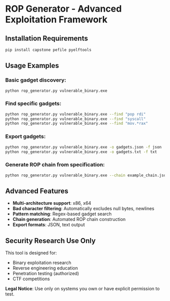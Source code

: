 # ROP Generator - Advanced Exploitation Framework

## Installation Requirements

```bash
pip install capstone pefile pyelftools
```

## Usage Examples

### Basic gadget discovery:
```bash
python rop_generator.py vulnerable_binary.exe
```

### Find specific gadgets:
```bash
python rop_generator.py vulnerable_binary.exe --find "pop rdi"
python rop_generator.py vulnerable_binary.exe --find "syscall"
python rop_generator.py vulnerable_binary.exe --find "mov.*rax"
```

### Export gadgets:
```bash
python rop_generator.py vulnerable_binary.exe -o gadgets.json -f json
python rop_generator.py vulnerable_binary.exe -o gadgets.txt -f txt
```

### Generate ROP chain from specification:
```bash
python rop_generator.py vulnerable_binary.exe --chain example_chain.json
```

## Advanced Features

- **Multi-architecture support**: x86, x64
- **Bad character filtering**: Automatically excludes null bytes, newlines
- **Pattern matching**: Regex-based gadget search
- **Chain generation**: Automated ROP chain construction
- **Export formats**: JSON, text output

## Security Research Use Only

This tool is designed for:
- Binary exploitation research
- Reverse engineering education
- Penetration testing (authorized)
- CTF competitions

**Legal Notice**: Use only on systems you own or have explicit permission to test.
